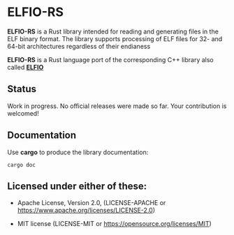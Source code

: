 # ELFIO-RS

**ELFIO-RS** is a Rust library intended for reading and generating
files in the ELF binary format. The library supports processing
of ELF files for 32- and 64-bit architectures regardless of their
endianess

**ELFIO-RS** is a Rust language port of the corresponding C++ library also called [**ELFIO**](https://github.com/serge1/ELFIO)


## Status

Work in progress. No official releases were made so far. Your contribution is welcomed!

## Documentation

Use **cargo** to produce the library documentation:

    cargo doc


## Licensed under either of these:

- Apache License, Version 2.0, (LICENSE-APACHE or https://www.apache.org/licenses/LICENSE-2.0)

- MIT license (LICENSE-MIT or https://opensource.org/licenses/MIT)